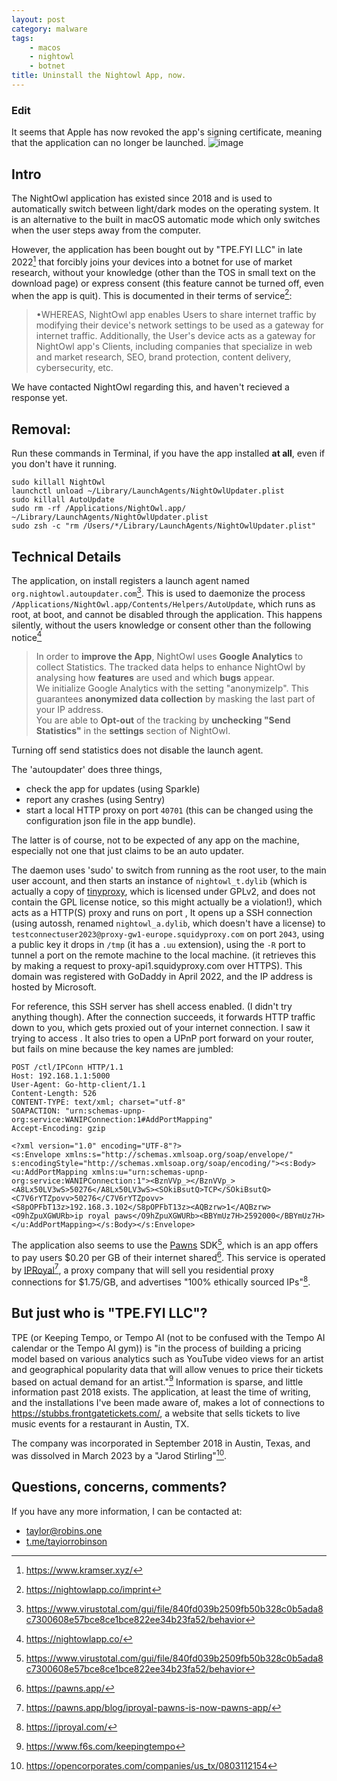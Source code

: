 ```yaml
---
layout: post
category: malware
tags:
    - macos
    - nightowl
    - botnet
title: Uninstall the Nightowl App, now.
---
```


### Edit
It seems that Apple has now revoked the app's signing certificate, meaning that the application can no longer be launched.
![image](https://github.com/TayIorRobinson/notes/assets/74316107/6dd3f310-04f8-44bd-9a84-d81c571f51b0)




## Intro

The NightOwl application has existed since 2018 and is used to automatically switch between light/dark modes on the operating system. It is an alternative to the built in macOS automatic mode which only switches when the user steps away from the computer.


However, the application has been bought out by "TPE.FYI LLC" in late 2022[^1] that forcibly joins your devices into a botnet for use of market research, without your knowledge (other than the TOS in small text on the download page) or express consent (this feature cannot be turned off, even when the app is quit). This is documented in their terms of service[^2]:

> •WHEREAS, NightOwl app enables Users to share internet traffic by modifying their device's network settings to be used as a gateway for internet traffic. Additionally, the User's device acts as a gateway for NightOwl app's Clients, including companies that specialize in web and market research, SEO, brand protection, content delivery, cybersecurity, etc.

We have contacted NightOwl regarding this, and haven't recieved a response yet.

[^1]: <https://www.kramser.xyz/>
[^2]: <https://nightowlapp.co/imprint>

## Removal:

Run these commands in Terminal, if you have the app installed **at all**, even if you don't have it running.

    sudo killall NightOwl
    launchctl unload ~/Library/LaunchAgents/NightOwlUpdater.plist
    sudo killall AutoUpdate
    sudo rm -rf /Applications/NightOwl.app/ ~/Library/LaunchAgents/NightOwlUpdater.plist
    sudo zsh -c "rm /Users/*/Library/LaunchAgents/NightOwlUpdater.plist"

## Technical Details

The application, on install registers a launch agent named `org.nightowl.autoupdater.com`[^3]. This is used to daemonize the process `/Applications/NightOwl.app/Contents/Helpers/AutoUpdate`, which runs as root, at boot, and cannot be disabled through the application. This happens silently, without the users knowledge or consent other than the following notice[^4]

> In order to **improve the App**, NightOwl uses **Google Analytics** to collect Statistics. The tracked data helps to enhance NightOwl by analysing how **features** are used and which **bugs** appear.               
> We initialize Google Analytics with the setting "anonymizeIp". This guarantees **anonymized data collection** by masking the last part of your IP address.                
> You are able to **Opt-out** of the tracking by **unchecking "Send Statistics"** in the **settings** section of NightOwl. 

Turning off send statistics does not disable the launch agent.

The 'autoupdater' does three things, 

- check the app for updates (using Sparkle)
- report any crashes (using Sentry)
- start a local HTTP proxy on port `40701` (this can be changed using the configuration json file in the app bundle).

The latter is of course, not to be expected of any app on the machine, especially not one that just claims to be an auto updater.

The daemon uses 'sudo' to switch from running as the root user, to the main user account, and then starts an instance of `nightowl_t.dylib` (which is actually a copy of [tinyproxy](https://github.com/tinyproxy/tinyproxy), which is licensed under GPLv2, and does not contain the GPL license notice, so this might actually be a violation!), which acts as a HTTP(S) proxy and runs on port , It opens up a SSH connection (using autossh, renamed `nightowl_a.dylib`, which doesn't have a license) to `testconnectuser2023@proxy-gw1-europe.squidyproxy.com` on port `2043`, using a public key it drops in `/tmp` (it has a `.uu` extension), using the `-R` port to tunnel a port on the remote machine to the local machine. (it retrieves this by making a request to proxy-api1.squidyproxy.com over HTTPS). This domain was registered with GoDaddy in April 2022, and the IP address is hosted by Microsoft.

For reference, this SSH server has shell access enabled. (I didn't try anything though). After the connection succeeds, it forwards HTTP traffic down to you, which gets proxied out of your internet connection. I saw it trying to access . It also tries to open a UPnP port forward on your router, but fails on mine because the key names are jumbled:

```http
POST /ctl/IPConn HTTP/1.1
Host: 192.168.1.1:5000
User-Agent: Go-http-client/1.1
Content-Length: 526
CONTENT-TYPE: text/xml; charset="utf-8"
SOAPACTION: "urn:schemas-upnp-org:service:WANIPConnection:1#AddPortMapping"
Accept-Encoding: gzip

<?xml version="1.0" encoding="UTF-8"?>
<s:Envelope xmlns:s="http://schemas.xmlsoap.org/soap/envelope/" s:encodingStyle="http://schemas.xmlsoap.org/soap/encoding/"><s:Body><u:AddPortMapping xmlns:u="urn:schemas-upnp-org:service:WANIPConnection:1"><BznVVp_></BznVVp_><A8Lx50LV3wS>50276</A8Lx50LV3wS><SOkiBsutQ>TCP</SOkiBsutQ><C7V6rYTZpovv>50276</C7V6rYTZpovv><S8pOPFbT13z>192.168.3.102</S8pOPFbT13z><AQBzrw>1</AQBzrw><O9hZpuXGWURb>ip royal paws</O9hZpuXGWURb><BBYmUz7H>2592000</BBYmUz7H></u:AddPortMapping></s:Body></s:Envelope>
```

The application also seems to use the [Pawns](https://pawns.app/) SDK[^3], which is an app offers to pay users $0.20 per GB of their internet shared[^5]. This service is operated by [IPRoyal](https://iproyal.com/)[^6], a proxy company that will sell you residential proxy connections for $1.75/GB, and advertises "100% ethically sourced IPs"[^7].

[^3]: <https://www.virustotal.com/gui/file/840fd039b2509fb50b328c0b5ada8c7300608e57bce8ce1bce822ee34b23fa52/behavior>
[^4]: <https://nightowlapp.co/>
[^5]: <https://pawns.app/>
[^6]: <https://pawns.app/blog/iproyal-pawns-is-now-pawns-app/>
[^7]: <https://iproyal.com/>

## But just who is "TPE.FYI LLC"?

TPE (or Keeping Tempo, or Tempo AI (not to be confused with the Tempo AI calendar or the Tempo AI gym)) is "in the process of building a pricing model based on various  analytics such as YouTube video views for an artist and geographical  popularity data that will allow venues to price their tickets based on  actual demand for an artist."[^8] Information is sparse, and little information past 2018 exists. The application, at least the time of writing, and the installations I've been made aware of, makes a lot of connections to https://stubbs.frontgatetickets.com/, a website that sells tickets to live music events for a restaurant in Austin, TX.

The company was incorporated in September 2018 in Austin, Texas, and was dissolved in March 2023 by a "Jarod Stirling"[^9].

[^8]: <https://www.f6s.com/keepingtempo>
[^9]: <https://opencorporates.com/companies/us_tx/0803112154>


## Questions, concerns, comments?

If you have any more information, I can be contacted at:
 - [taylor@robins.one](mailto:taylor@robins.one)
 - [t.me/tayiorrobinson](https://t.me/tayiorrobinson)
